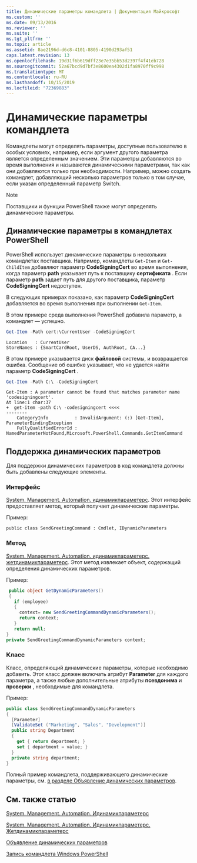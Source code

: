 ```yaml
---
title: Динамические параметры командлета | Документация Майкрософт
ms.custom: ''
ms.date: 09/13/2016
ms.reviewer: ''
ms.suite: ''
ms.tgt_pltfrm: ''
ms.topic: article
ms.assetid: 8ae2196d-d6c8-4101-8805-4190d293af51
caps.latest.revision: 13
ms.openlocfilehash: 19d31f6b619dff23e7e35bb53d2397f4f41eb728
ms.sourcegitcommit: 52a67bcd9d7bf3e8600ea4302d1fa8970ff9c998
ms.translationtype: MT
ms.contentlocale: ru-RU
ms.lasthandoff: 10/15/2019
ms.locfileid: "72369883"
---
```

# <a name="cmdlet-dynamic-parameters"></a>Динамические параметры командлета

Командлеты могут определять параметры, доступные пользователю в особых условиях, например, если аргумент другого параметра является определенным значением. Эти параметры добавляются во время выполнения и называются динамическими параметрами, так как они добавляются только при необходимости. Например, можно создать командлет, добавляющий несколько параметров только в том случае, если указан определенный параметр Switch.

> [!NOTE]
> Поставщики и функции PowerShell также могут определять динамические параметры.

## <a name="dynamic-parameters-in-powershell-cmdlets"></a>Динамические параметры в командлетах PowerShell

PowerShell использует динамические параметры в нескольких командлетах поставщика. Например, командлеты `Get-Item` и `Get-ChildItem` добавляют параметр **CodeSigningCert** во время выполнения, когда параметр **path** указывает путь к поставщику **сертификата** . Если параметр **path** задает путь для другого поставщика, параметр **CodeSigningCert** недоступен.

В следующих примерах показано, как параметр **CodeSigningCert** добавляется во время выполнения при выполнении `Get-Item`.

В этом примере среда выполнения PowerShell добавила параметр, а командлет — успешно.

```powershell
Get-Item -Path cert:\CurrentUser -CodeSigningCert
```

```Output
Location   : CurrentUser
StoreNames : {SmartCardRoot, UserDS, AuthRoot, CA...}
```

В этом примере указывается диск **файловой** системы, и возвращается ошибка. Сообщение об ошибке указывает, что не удается найти параметр **CodeSigningCert** .

```powershell
Get-Item -Path C:\ -CodeSigningCert
```

```Output
Get-Item : A parameter cannot be found that matches parameter name 'codesigningcert'.
At line:1 char:37
+  get-item -path C:\ -codesigningcert <<<<
--------
    CategoryInfo          : InvalidArgument: (:) [Get-Item], ParameterBindingException
    FullyQualifiedErrorId : NamedParameterNotFound,Microsoft.PowerShell.Commands.GetItemCommand
```

## <a name="support-for-dynamic-parameters"></a>Поддержка динамических параметров

Для поддержки динамических параметров в код командлета должны быть добавлены следующие элементы.

### <a name="interface"></a>Интерфейс

[System. Management. Automation. идинамикпараметерс](/dotnet/api/System.Management.Automation.IDynamicParameters).
Этот интерфейс предоставляет метод, который получает динамические параметры.

Пример:

`public class SendGreetingCommand : Cmdlet, IDynamicParameters`

### <a name="method"></a>Метод

[System. Management. Automation. идинамикпараметерс. жетдинамикпараметерс](/dotnet/api/System.Management.Automation.IDynamicParameters.GetDynamicParameters).
Этот метод извлекает объект, содержащий определения динамических параметров.

Пример:

```csharp
 public object GetDynamicParameters()
 {
   if (employee)
   {
     context= new SendGreetingCommandDynamicParameters();
     return context;
   }
   return null;
}
private SendGreetingCommandDynamicParameters context;
```

### <a name="class"></a>Класс

Класс, определяющий динамические параметры, которые необходимо добавить. Этот класс должен включать атрибут **Parameter** для каждого параметра, а также любые дополнительные атрибуты **псевдонима** и **проверки** , необходимые для командлета.

Пример:

```csharp
public class SendGreetingCommandDynamicParameters
{
  [Parameter]
  [ValidateSet ("Marketing", "Sales", "Development")]
  public string Department
  {
    get { return department; }
    set { department = value; }
  }
  private string department;
}
```

Полный пример командлета, поддерживающего динамические параметры, см. [в разделе Объявление динамических параметров](./how-to-declare-dynamic-parameters.md).

## <a name="see-also"></a>См. также статью

[System. Management. Automation. Идинамикпараметерс](/dotnet/api/System.Management.Automation.IDynamicParameters)

[System. Management. Automation. Идинамикпараметерс. Жетдинамикпараметерс](/dotnet/api/System.Management.Automation.IDynamicParameters.GetDynamicParameters)

[Объявление динамических параметров](./how-to-declare-dynamic-parameters.md)

[Запись командлета Windows PowerShell](./writing-a-windows-powershell-cmdlet.md)
